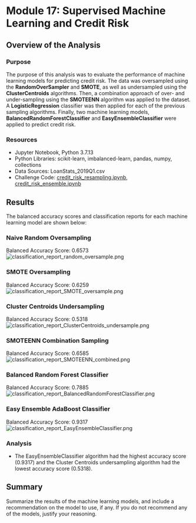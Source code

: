 # Module 17: Supervised Machine Learning and Credit Risk

## Overview of the Analysis

### Purpose
The purpose of this analysis was to evaluate the performance of machine learning models for predicting credit risk. The data was oversampled using the **RandomOverSampler** and **SMOTE**, as well as undersampled using the **ClusterCentroids** algorithms. Then, a combination approach of over- and under-sampling using the **SMOTEENN** algorithm was applied to the dataset. A **LogisticRegression** classifier was then applied for each of the previous sampling algorithms. Finally, two machine learning models, **BalancedRandomForestClassifier** and **EasyEnsembleClassifier** were applied to predict credit risk. 

### Resources
* Jupyter Notebook, Python 3.7.13
* Python Libraries: scikit-learn, imbalanced-learn, pandas, numpy, collections
* Data Sources: LoanStats_2019Q1.csv
* Challenge Code: [credit_risk_resampling.ipynb](https://github.com/daniel-sh-au/UofT_DataBC_Module17_Credit_Risk_Analysis/blob/main/credit_risk_resampling.ipynb), [credit_risk_ensemble.ipynb](https://github.com/daniel-sh-au/UofT_DataBC_Module17_Credit_Risk_Analysis/blob/main/credit_risk_ensemble.ipynb)

## Results
The balanced accuracy scores and classification reports for each machine learning model are shown below:

### Naive Random Oversampling
Balanced Accuracy Score: 0.6573
![classification_report_random_oversample.png](https://github.com/daniel-sh-au/UofT_DataBC_Module17_Credit_Risk_Analysis/blob/main/Resources/classification_report_random_oversample.png)

### SMOTE Oversampling
Balanced Accuracy Score: 0.6259
![classification_report_SMOTE_oversample.png](https://github.com/daniel-sh-au/UofT_DataBC_Module17_Credit_Risk_Analysis/blob/main/Resources/classification_report_SMOTE_oversample.png)

### Cluster Centroids Undersampling
Balanced Accuracy Score: 0.5318
![classification_report_ClusterCentroids_undersample.png](https://github.com/daniel-sh-au/UofT_DataBC_Module17_Credit_Risk_Analysis/blob/main/Resources/classification_report_ClusterCentroids_undersample.png)

### SMOTEENN Combination Sampling
Balanced Accuracy Score: 0.6585
![classification_report_SMOTEENN_combined.png](https://github.com/daniel-sh-au/UofT_DataBC_Module17_Credit_Risk_Analysis/blob/main/Resources/classification_report_SMOTEENN_combined.png)

### Balanced Random Forest Classifier
Balanced Accuracy Score: 0.7885
![classification_report_BalancedRandomForestClassifier.png](https://github.com/daniel-sh-au/UofT_DataBC_Module17_Credit_Risk_Analysis/blob/main/Resources/classification_report_BalancedRandomForestClassifier.png)

### Easy Ensemble AdaBoost Classifier
Balanced Accuracy Score: 0.9317
![classification_report_EasyEnsembleClassifier.png](https://github.com/daniel-sh-au/UofT_DataBC_Module17_Credit_Risk_Analysis/blob/main/Resources/classification_report_EasyEnsembleClassifier.png)

### Analysis
* The EasyEnsembleClassifier algorithm had the highest accuracy score (0.9317) and the Cluster Centroids undersampling algorithm had the lowest accuracy score (0.5318).

## Summary
Summarize the results of the machine learning models, and include a recommendation on the model to use, if any. If you do not recommend any of the models, justify your reasoning.
